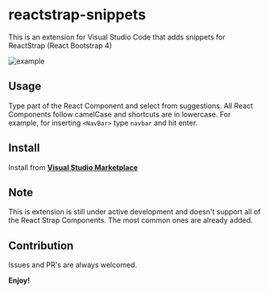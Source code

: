 # reactstrap-snippets

This is an extension for Visual Studio Code that adds snippets for ReactStrap (React Bootstrap 4)


![example](https://github.com/jjpatel361/vscode-reactstrap-snippets/raw/master/./images/example.gif)


## Usage

Type part of the React Component and select from suggestions. All React Components follow camelCase and shortcuts are in lowercase. For example, for inserting `<NavBar>` type `navbar` and hit enter.

## Install

Install from [**Visual Studio Marketplace**](https://marketplace.visualstudio.com/items?itemName=jjpatel361.reactstrap-snippets)

## Note
This is extension is still under active development and doesn't support all of the React Strap Components. The most common ones are already added.

## Contribution
Issues and PR's are always welcomed. 

**Enjoy!**
